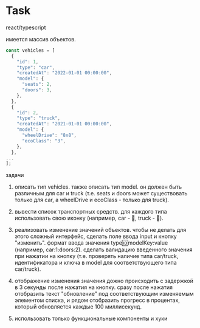 # Task

react/typescript

имеется массив объектов.

```js
const vehicles = [
  {
    "id": 1,
    "type": "car",
    "createdAt": "2022-01-01 00:00:00",
    "model": {
      "seats": 2,
      "doors": 3,
    },
  },
  {
    "id": 2,
    "type": "truck",
    "createdAt": "2021-01-01 00:00:00",
    "model": {
      "wheelDrive": "8x8",
      "ecoClass": "3",
    },
  },
...
];
```

задачи

1. описать тип vehicles. также описать тип model. он должен быть различным для car и truck (т.е. seats и doors может существовать только для car, а wheelDrive и ecoClass - только для truck).

2. вывести список транспортных средств. для каждого типа использовать свою иконку (например, car - 🚙, truck - 🚚).

3. реализовать изменение значений объектов.
   чтобы не делать для этого сложный интерфейс, сделать поле ввода input и кнопку "изменить".
   формат ввода значения type:id:modelKey:value (например, car:1:doors:2).
   сделать валидацию введенного значения при нажатии на кнопку (т.е. проверять наличие типа car/truck, идентификатора и ключа в model для соответствующего типа car/truck).

4. отображение изменения значения дожно происходить с задержкой в 3 секунды после нажатия на кнопку.
   сразу после нажатия отобразить текст "обновление" под соответствующим изменяемым элементом списка, и рядом отобразить прогресс в процентах, который обновляется каждые 100 миллисекунд.

5. использовать только функциональные компоненты и хуки
